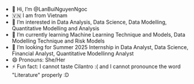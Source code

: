 - 👋 Hi, I’m @LanBuiNguyenNgoc
- 🇻🇳 I am from Vietnam
- 👀 I’m interested in Data Analysis, Data Science, Data Modelling, Quantitative Modelling and Analysis
- 🌱 I’m currently learning Machine Learning Technique and Models, Data Modelling Technique and Risk Models
- 💞️ I’m looking for Summer 2025 Internship in Data Analyst, Data Science, Financial Analyst, Quantitative Modellinng Analyst
- 😄 Pronouns: She/Her
- ⚡ Fun fact: I cannot taste Cilantro :( and I cannot pronounce the word "Literature" properly :D

<!---
LanBuiNNgoc/LanBuiNNgoc is a ✨ special ✨ repository because its `README.md` (this file) appears on your GitHub profile.
You can click the Preview link to take a look at your changes.
--->
